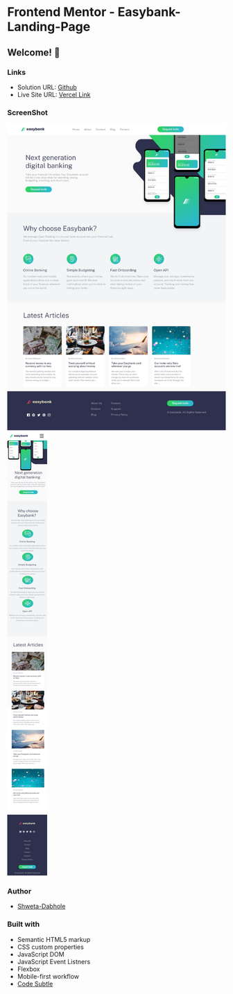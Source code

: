 # Frontend Mentor - Easybank-Landing-Page
## Welcome! 👋

### Links

- Solution URL: [Github](https://github.com/shweta-dabhole/Easy-Bank-Landing-Page-Frontend-Mentor-Challenge)
- Live Site URL: [Vercel Link](https://easy-bank-landing-page-frontend-mentor-challenge.vercel.app/)

### ScreenShot

![Desktop](https://github.com/shweta-dabhole/Frontend-Mentor-Challenges/blob/main/easybank-landing-page-master/output/easybank%20desktopjpeg.jpeg)
![Mobile](https://github.com/shweta-dabhole/Frontend-Mentor-Challenges/blob/main/easybank-landing-page-master/output/easybank%20mob.jpeg)

### Author

- [Shweta-Dabhole](https://www.linkedin.com/in/shweta-dabhole/)


### Built with

- Semantic HTML5 markup
- CSS custom properties
- JavaScript DOM 
- JavaScript Event Listners
- Flexbox
- Mobile-first workflow
- [Code Subtle](https://www.linkedin.com/company/code-subtle/)
